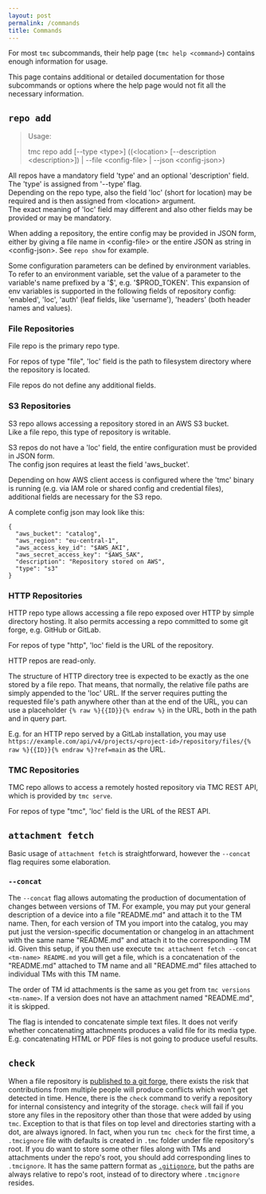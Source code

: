 ```yaml
---
layout: post
permalink: /commands
title: Commands
---
```


For most `tmc` subcommands, their help page (`tmc help <command>`) contains enough information for usage.

This page contains additional or detailed documentation for those subcommands or options where the help page would not
fit all the necessary information.

## `repo add`

> Usage:
>
>   tmc repo add <name> [--type &lt;type>] ((&lt;location> [--description &lt;description>]) | --file &lt;config-file> |
> --json &lt;config-json>)
> 

All repos have a mandatory field 'type' and an optional 'description' field.  
The 'type' is assigned from '--type' flag.  
Depending on the repo type, also the field 'loc' (short for location) may be required and is then assigned from \<location> argument.  
The exact meaning of 'loc' field may different and also other fields may be provided or may be mandatory.  

When adding a repository, the entire config may be provided in JSON form, either by giving a file name in
\<config-file> or the entire JSON as string in \<config-json>. See `repo show` for example.

Some configuration parameters can be defined by environment variables. To refer to an environment variable, set the
value of a parameter to the variable's name prefixed by a '\$', e.g. '\$PROD_TOKEN'. This expansion of env variables is
supported in the following fields of repository config: 'enabled', 'loc', 'auth' (leaf fields, like 'username'), 
'headers' (both header names and values).

### File Repositories

File repo is the primary repo type.

For repos of type "file", 'loc' field is the path to filesystem directory where the repository is located.

File repos do not define any additional fields.

### S3 Repositories

S3 repo allows accessing a repository stored in an AWS S3 bucket.  
Like a file repo, this type of repository is writable.

S3 repos do not have a 'loc' field, the entire configuration must be provided in JSON form.  
The config json requires at least the field 'aws_bucket'.  

Depending on how AWS client access is configured where the 'tmc' binary is running (e.g. via IAM role or shared config and credential files),   
additional fields are necessary for the S3 repo.   

A complete config json may look like this:
```
{
  "aws_bucket": "catalog",
  "aws_region": "eu-central-1",
  "aws_access_key_id": "$AWS_AKI", 
  "aws_secret_access_key": "$AWS_SAK",
  "description": "Repository stored on AWS",
  "type": "s3"
}
```



### HTTP Repositories

HTTP repo type allows accessing a file repo exposed over HTTP by simple directory hosting. It also permits
accessing a repo committed to some git forge, e.g. GitHub or GitLab.

For repos of type "http", 'loc' field is the URL of the repository.

HTTP repos are read-only.

The structure of HTTP directory tree is expected to be exactly as the one stored by a file repo.
That means, that normally, the relative file paths are simply appended to the 'loc' URL. If the server requires putting
the requested file's path anywhere other than at the end of the URL, you can use a placeholder `{% raw %}{{ID}}{% endraw %}` in the URL, both in the path and in query part.

E.g. for an HTTP repo served by a GitLab installation, you may use ```https://example.com/api/v4/projects/<project-id>/repository/files/{% raw %}{{ID}}{% endraw %}?ref=main``` 
as the URL.

### TMC Repositories

TMC repo allows to access a remotely hosted repository via TMC REST API, which is provided by `tmc serve`.

For repos of type "tmc", 'loc' field is the URL of the REST API.

## `attachment fetch`

Basic usage of `attachment fetch` is straightforward, however the `--concat` flag requires some elaboration.

### `--concat`

The `--concat` flag allows automating the production of documentation of changes between versions of TM. For example, you may put
your general description of a device into a file "README.md" and attach it to the TM name. Then, for each version of 
TM you import into the catalog, you may put just the version-specific documentation or changelog in an attachment with the same
name "README.md" and attach it to the corresponding TM id. Given this setup, if you then use execute `tmc attachment fetch --concat <tm-name> README.md`
you will get a file, which is a concatenation of the "README.md" attached to TM name and all "README.md" files attached to
individual TMs with this TM name. 

The order of TM id attachments is the same as you get from `tmc versions <tm-name>`.
If a version does not have an attachment named "README.md", it is skipped.

The flag is intended to concatenate simple text files. It does not verify whether concatenating attachments produces a valid file for its media type.
E.g. concatenating HTML or PDF files is not going to produce useful results.

## `check`

When a file repository is [published to a git forge][1], there exists the risk that contributions from multiple people
will produce conflicts which won't get detected in time. Hence, there is the `check` command to verify a repository for
internal consistency and integrity of the storage. `check` will fail if you store any files in the repository other than
those that were added by using `tmc`. Exception to that is that files on top level and directories starting with a dot,
are always ignored. In fact, when you run `tmc check` for the first time, a `.tmcignore` file with defaults is created
in `.tmc` folder under file repository's root. If you do want to store some other files along with TMs and attachments
under the repo's root, you should add corresponding lines to `.tmcignore`. It has the same pattern format as
[`.gitignore`][2], but the paths are always relative to repo's root, instead of to directory where `.tmcignore` resides.

[1]: ./workflows#publish-a-catalog-to-a-git-forge
[2]: https://git-scm.com/docs/gitignore#_pattern_format
